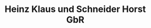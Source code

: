 ---
title: "Heinz Klaus und Schneider Horst GbR"
url: /ennepetal/heinz-klaus-und-schneider-horst-gbr/
shop: Autohaus
---